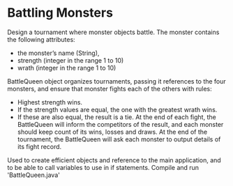 # Battling Monsters
Design a tournament where monster objects battle. The monster contains the following attributes: 
* the monster’s name (String), 
* strength (integer in the range 1 to 10)
* wrath (integer in the range 1 to 10)

BattleQueen object organizes tournaments, passing it references to the four monsters, and ensure that monster fights each of the others with rules:
* Highest strength wins. 
* If the strength values are equal, the one with the greatest wrath wins.
* If these are also equal, the result is a tie.
At the end of each fight, the BattleQueen will inform the competitors of the result, and each monster should keep count of its wins, losses and draws. At the end of the tournament, the BattleQueen will ask each monster to output details of its fight record.

Used to create efficient objects and reference to the main application, and to be able to call variables to use in if statements.
Compile and run 'BattleQueen.java'
